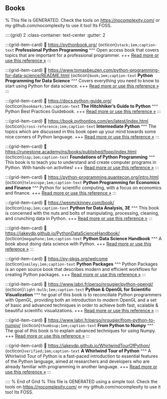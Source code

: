 ## Books  

% This file is GENERATED. Check the tools on https://nocomplexity.com/ or my github.com/nocomplexity to use it too! Its FOSS. 

::::{grid} 2
:class-container: text-center
:gutter: 2

:::{grid-item-card}
:link: https://pythonbook.org/ 
{octicon}`stack;1em;caption-text` **Professional Python Programming**
^^^
Open access book that covers  topics that are important for a professional programmer. 
+++
[Read more or use this reference »](https://pythonbook.org/)
:::


:::{grid-item-card}
:link: https://www.tomasbeuzen.com/python-programming-for-data-science/README.html 
{octicon}`book;1em;caption-text` **Python Programming for Data Science**
^^^
Covers everything you need to know to start using Python for data science. 
+++
[Read more or use this reference »](https://www.tomasbeuzen.com/python-programming-for-data-science/README.html)
:::


:::{grid-item-card}
:link: https://docs.python-guide.org/ 
{octicon}`bookmark;1em;caption-text` **The Hitchhiker’s Guide to Python**
^^^
Python Best Practices Guidebook.
+++
[Read more or use this reference »](https://docs.python-guide.org/)
:::


:::{grid-item-card}
:link: https://book.pythontips.com/en/latest/index.html 
{octicon}`cross-reference;1em;caption-text` **Intermediate Python**
^^^
The topics which are discussed in this book open up your mind towards some nice corners of Python language. 
+++
[Read more or use this reference »](https://book.pythontips.com/en/latest/index.html)
:::


:::{grid-item-card}
:link: https://runestone.academy/ns/books/published/fopp/index.html 
{octicon}`zap;1em;caption-text` **Foundations of Python Programming**
^^^
This book is to teach you to understand and create computer programs in Python. With hands-on activities!
+++
[Read more or use this reference »](https://runestone.academy/ns/books/published/fopp/index.html)
:::


:::{grid-item-card}
:link: https://python-programming.quantecon.org/intro.html 
{octicon}`telescope;1em;caption-text` **Python Programming for Economics and Finance**
^^^
Python for scientific computing, with a focus on economics and finance.
+++
[Read more or use this reference »](https://python-programming.quantecon.org/intro.html)
:::


:::{grid-item-card}
:link: https://wesmckinney.com/book/ 
{octicon}`zap;1em;caption-text` **Python for Data Analysis, 3E**
^^^
This book is concerned with the nuts and bolts of manipulating, processing, cleaning, and crunching data in Python.
+++
[Read more or use this reference »](https://wesmckinney.com/book/)
:::


:::{grid-item-card}
:link: https://jakevdp.github.io/PythonDataScienceHandbook/ 
{octicon}`megaphone;1em;caption-text` **Python Data Science Handbook**
^^^
A book about doing data science with Python.
+++
[Read more or use this reference »](https://jakevdp.github.io/PythonDataScienceHandbook/)
:::


:::{grid-item-card}
:link: https://py-pkgs.org/welcome 
{octicon}`smiley;1em;caption-text` **Python Packages**
^^^
Python Packages is an open source book that describes modern and efficient workflows for creating Python packages.
+++
[Read more or use this reference »](https://py-pkgs.org/welcome)
:::


:::{grid-item-card}
:link: https://www.labri.fr/perso/nrougier/python-opengl/ 
{octicon}`light-bulb;1em;caption-text` **Python & OpenGL for Scientific Visualization**
^^^
he goal of this book is to reconciliate Python programmers with OpenGL, providing both an introduction to modern OpenGL and a set of basic and advanced techniques in order to achieve both fast, scalable & beautiful scientific visualizations.
+++
[Read more or use this reference »](https://www.labri.fr/perso/nrougier/python-opengl/)
:::


:::{grid-item-card}
:link: https://www.labri.fr/perso/nrougier/from-python-to-numpy/ 
{octicon}`thumbsup;1em;caption-text` **From Python to Numpy**
^^^
The goal of this book is to explain advanced techniques for using Numpy.
+++
[Read more or use this reference »](https://www.labri.fr/perso/nrougier/from-python-to-numpy/)
:::


:::{grid-item-card}
:link: https://jakevdp.github.io/WhirlwindTourOfPython/ 
{octicon}`verified;1em;caption-text` **A Whirlwind Tour of Python**
^^^
A Whirlwind Tour of Python is a fast-paced introduction to essential features of the Python language, aimed at researchers and developers who are already familiar with programming in another language. 
+++
[Read more or use this reference »](https://jakevdp.github.io/WhirlwindTourOfPython/)
:::


:::: 
 % End of Grid 
% This file is GENERATED using a simple tool. Check the tools on https://nocomplexity.com/ or my github.com/nocomplexity to use it too! Its FOSS. 

